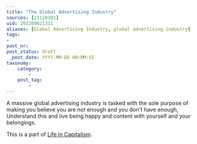 ```yaml
---
title: "The Global Advertising Industry"
sources: [21120101]
uid: 202209021311
aliases: [Global Advertising Industry, global advertising industry]
tags:
-
post_nr:
post_status: draft
 _post_date: YYYY-MM-DD HH:MM:SS
taxonomy:
    category:
        -
    post_tag:
        -
---
```


A massive global advertising industry is tasked with the sole purpose of making you believe you are not enough and you don't have enough, Understand this and live being happy and content with yourself and your belongings.

This is a part of [Life in Capitalism](capitalism-and-your-life.md).